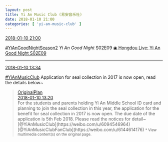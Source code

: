 ```yaml
---
layout: post
title: Yi An Music Club (易安音乐社)
date: 2018-01-10 21:00
categories: [ 'yi-an-music-club' ]
---
```


<div class="weibo-info">
  <a href="https://weibo.com/6094546964/FDKOF2yKS">2018-01-10 21:00</a>
</div>

[#YiAnGoodNightSeason2](https://weibo.com/p/10080802e621e237e7a16aab4b6d6d67e97a53) *Yi An Good Night* S02E09 [◉ Hongdou Live: Yi An Good Night S02E09](http://www.hongdoufm.com/room/1087469308545597487)

<!-- more -->

---

<div class="weibo-info">
  <a href="https://weibo.com/6094546964/FDHTMsZQF">2018-01-10 13:34</a>
</div>

[#YiAnMusicClub](https://weibo.com/p/100808beae2e3e05b17b64f63ebedca39f19b2/super_index) Application for seal collection in 2017 is now open, read the details below~

> <div class="weibo-post-name">
>   <a href="https://weibo.com/satosan">OriginalPlan</a>
> </div>
> <div class="weibo-info">
>   <a href="https://weibo.com/5626539553/FDHNXFvzk">2018-01-10 13:20</a>
> </div>
> For the students and parents holding Yi An Middle School ID card and planning to join the seal collection in this year, the application for the benefit for seal collection in 2017 is now open. The due date of the application is 5th Feb 2018. Please read the notices for detail~ [@YiAnMusicClub](https://weibo.com/u/6094546964) [@YiAnMusicClubFanClub](https://weibo.com/u/6144614176)  
> <small>* View multimedia content(s) on the original page.</small>

